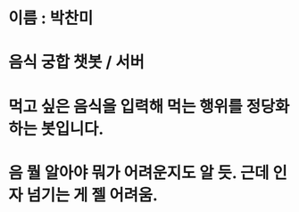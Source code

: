 # 이름 : 박찬미

# 음식 궁합 챗봇 / 서버

# 먹고 싶은 음식을 입력해 먹는 행위를 정당화하는 봇입니다.

# 음 뭘 알아야 뭐가 어려운지도 알 듯. 근데 인자 넘기는 게 젤 어려움.
